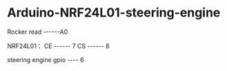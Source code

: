# Arduino-NRF24L01-steering-engine


Rocker read ------A0

NRF24L01：
CE ------ 7
CS ------ 8

steering engine gpio ---- 6
